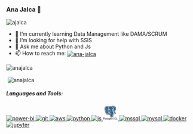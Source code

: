 ### Ana Jalca 👋
<p align="left"> <img src="https://komarev.com/ghpvc/?username=ajalca&label=Profile%20views&color=blue&style=flat" alt="ajalca" /> </p>

- 🌱 I’m currently learning Data Management like DAMA/SCRUM
- 🤔 I’m looking for help with SSIS
- 💬 Ask me about Python and Js
- 📫 How to reach me: 
<a href="https://www.linkedin.com/in/ana-jalca/" target="blank"><img align="center" src="https://raw.githubusercontent.com/rahuldkjain/github-profile-readme-generator/master/src/images/icons/Social/linked-in-alt.svg" alt="ana-jalca" height="15" width="15" /></a>
</p>

<p><img align="center" src="https://github-readme-stats.vercel.app/api/top-langs?username=ajalca&show_icons=true&locale=en&layout=compact" alt="anajalca" /></p>
<p>&nbsp;<img align="center" src="https://github-readme-stats.vercel.app/api?username=ajalca&show_icons=true&locale=en" alt="anajalca" /></p>

<h5 align="left">Languages and Tools:</h5>
<p align="left">
<a href="https://powerbi.microsoft.com/es-es/" target="_blank" rel="noreferrer"> <img src="https://cdn.worldvectorlogo.com/logos/power-bi.svg" alt="power-bi" width="40" height="40"/> </a>
<a href="https://git-scm.com/" target="_blank" rel="noreferrer"> <img src="https://www.vectorlogo.zone/logos/git-scm/git-scm-icon.svg" alt="git" width="40" height="40"/> </a>
<a href="https://aws.amazon.com/es/?nc2=h_lg" target="_blank" rel="noreferrer"> <img src="https://www.vectorlogo.zone/logos/amazon/amazon-tile.svg" alt="aws" width="40" height="40"/> </a>
<a href="https://www.python.org/" target="_blank" rel="noreferrer"> <img src="https://www.vectorlogo.zone/logos/python/python-icon.svg" alt="python" width="40" height="40"/> </a>
<a href="https://www.javascript.com/" target="_blank" rel="noreferrer"> <img src="https://www.vectorlogo.zone/logos/javascript/javascript-icon.svg" alt="js" width="40" height="40"/> </a>
<a href="https://www.postgresql.org" target="_blank" rel="noreferrer"> <img src="https://raw.githubusercontent.com/devicons/devicon/master/icons/postgresql/postgresql-original-wordmark.svg" alt="postgresql" width="40" height="40"/> </a>
<a href="https://www.microsoft.com/en-us/sql-server" target="_blank" rel="noreferrer"> <img src="https://www.svgrepo.com/show/303229/microsoft-sql-server-logo.svg" alt="mssql" width="40" height="40"/> </a> 
<a href="https://www.mysql.com/" target="_blank" rel="noreferrer"> <img src="https://www.vectorlogo.zone/logos/mysql/mysql-icon.svg" alt="mysql" width="40" height="40"/> </a>
<a href="https://www.docker.com/" target="_blank" rel="noreferrer"> <img src="https://www.vectorlogo.zone/logos/docker/docker-icon.svg" alt="docker" width="40" height="40"/> </a>
<a href="https://jupyter.org/" target="_blank" rel="noreferrer"> <img src="https://www.vectorlogo.zone/logos/jupyter/jupyter-icon.svg" alt="jupyter" width="40" height="40"/> </a>
</p>
